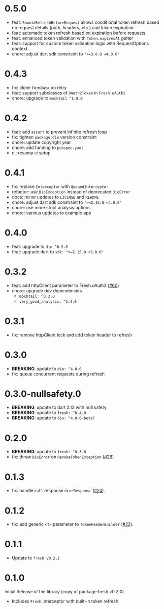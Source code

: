 # 0.5.0

- feat: `ShouldRefreshBeforeRequest` allows conditional token refresh based on request details (path, headers, etc.) and token expiration
- feat: automatic token refresh based on expiration before requests  
- feat: enhanced token validation with `Token.expiresAt` getter
- feat: support for custom token validation logic with RequestOptions context
- chore: adjust dart sdk constraint to `">=3.0.0 <4.0.0"`

# 0.4.3

- fix: clone `FormData` on retry
- feat: support subclasses of `OAuth2Token` in `Fresh.oAuth2`
- chore: upgrade to `mocktail ^1.0.0`

# 0.4.2

- feat: add `assert` to prevent infinite refresh loop
- fix: tighten `package:dio` version constraint
- chore: update copyright year
- chore: add funding to `pubspec.yaml`
- ci: revamp ci setup

# 0.4.1

- fix: replace `Interceptor` with `QueuedInterceptor`
- refactor: use `DioException` instead of deprecated `DioError`
- docs: minor updates to `LICENSE` and `README`
- chore: adjust dart sdk constraint to `">=2.15.0 <4.0.0"`
- chore: use more strict analysis options
- chore: various updates to example app

# 0.4.0

- feat: upgrade to `dio ^0.5.0`
- feat: upgrade dart to `sdk: ">=2.15.0 <3.0.0"`

# 0.3.2

- feat: add httpClient parameter to Fresh.oAuth2 ([#60](https://github.com/felangel/fresh/issues/60))
- chore: upgrade dev dependencies
  - `mocktail: ^0.3.0`
  - `very_good_analysis: ^2.4.0`

# 0.3.1

- fix: remove httpClient lock and add token header to refresh

# 0.3.0

- **BREAKING**: update to `dio: ^4.0.0`
- fix: queue concurrent requests during refresh

# 0.3.0-nullsafety.0

- **BREAKING**: update to dart 2.12 with null safety
- **BREAKING**: update to `fresh: ^0.4.0`
- **BREAKING**: update to `dio: ^4.0.0-beta7`

# 0.2.0

- **BREAKING**: update to `fresh: ^0.3.0`
- fix: throw `DioError` on `RevokeTokenException` ([#26](https://github.com/felangel/fresh/issues/26))

# 0.1.3

- fix: handle `null` response in `onResponse` ([#24](https://github.com/felangel/fresh/pull/24)).

# 0.1.2

- fix: add generic `<T>` parameter to `TokenHeaderBuilder` ([#22](https://github.com/felangel/fresh/pull/22)).

# 0.1.1

- Update to `fresh v0.2.1`

# 0.1.0

Initial Release of the library (copy of package:fresh v0.2.0)

- Includes `Fresh` interceptor with built-in token refresh.
